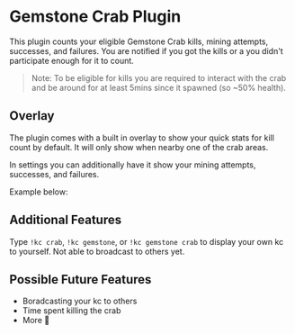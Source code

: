 # Gemstone Crab Plugin
This plugin counts your eligible Gemstone Crab kills, mining attempts, successes, and failures. You are notified if you got the kills or a you didn't participate enough for it to count.
> Note: To be eligible for kills you are required to interact with the crab and be around for at least 5mins since it spawned (so ~50% health).


## Overlay
The plugin comes with a built in overlay to show your quick stats for kill count by default. It will only show when nearby one of the crab areas.

In settings you can additionally have it show your mining attempts, successes, and failures.

Example below:
[]()

## Additional Features
Type `!kc crab`, `!kc gemstone`, or `!kc gemstone crab` to display your own kc to yourself. Not able to broadcast to others yet.

## Possible Future Features
- Boradcasting your kc to others
- Time spent killing the crab
- More :crab: